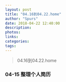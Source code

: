 ```yaml
---
layout: post
title: "04.16到04.22.home"
author: "Spurs"
date: 2018-04-22 12:40:00
description:
photos:
links:
categories:
tags:
---
```


> 04.16到04.22.home

<!-- more -->

### 04-15 整理个人简历

